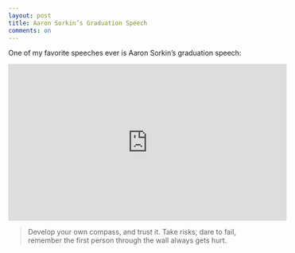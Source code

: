 ```yaml
---
layout: post
title: Aaron Sorkin’s Graduation Speech
comments: on
---
```

One of my favorite speeches ever is Aaron Sorkin’s graduation speech:
<iframe width="560" height="315" src="https://www.youtube-nocookie.com/embed/hwvilfPWHYI?rel=0" frameborder="0" allow="autoplay; encrypted-media" allowfullscreen></iframe>

> Develop your own compass, and trust it.  Take risks, dare to fail, remember the first person through the wall always gets hurt.